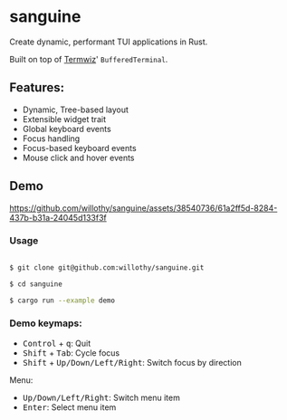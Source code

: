 # sanguine

Create dynamic, performant TUI applications in Rust.

Built on top of [Termwiz](https://docs.rs/termwiz)' `BufferedTerminal`.

## Features:

- Dynamic, Tree-based layout
- Extensible widget trait
- Global keyboard events
- Focus handling
- Focus-based keyboard events
- Mouse click and hover events

## Demo

<!-- https://github.com/willothy/sanguine/assets/38540736/ccaeff03-fa50-4d4f-b070-f94d8e212097 -->

https://github.com/willothy/sanguine/assets/38540736/61a2ff5d-8284-437b-b31a-24045d133f3f



### Usage

```sh

$ git clone git@github.com:willothy/sanguine.git

$ cd sanguine

$ cargo run --example demo

```

### Demo keymaps:

- <kbd>Control</kbd> + <kbd>q</kbd>: Quit
- <kbd>Shift</kbd> + <kbd>Tab</kbd>: Cycle focus
- <kbd>Shift</kbd> + <kbd>Up/Down/Left/Right</kbd>: Switch focus by direction

Menu:

- <kbd>Up/Down/Left/Right</kbd>: Switch menu item
- <kbd>Enter</kbd>: Select menu item
